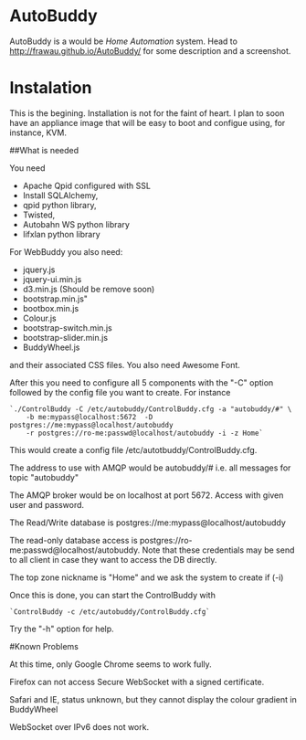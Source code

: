 # AutoBuddy

AutoBuddy is a would be *Home Automation* system. Head to http://frawau.github.io/AutoBuddy/ for some description and a screenshot.

# Instalation

This is the begining. Installation is not for the faint of heart. I plan to soon have
an appliance image that will be easy to boot and configue using, for instance, KVM.

##What is needed

You need
 - Apache Qpid configured with SSL
 - Install SQLAlchemy, 
 - qpid python library, 
 - Twisted, 
 - Autobahn WS python library
 - lifxlan python library
 
For WebBuddy you also need:
    
 - jquery.js
 - jquery-ui.min.js
 - d3.min.js  (Should be remove soon)
 - bootstrap.min.js"
 - bootbox.min.js
 - Colour.js
 - bootstrap-switch.min.js
 - bootstrap-slider.min.js
 - BuddyWheel.js
 
and their associated CSS files. You also need Awesome Font.

After this you need to configure all 5 components with the "-C" option
followed by the config file you want to create. For instance

    `./ControlBuddy -C /etc/autobuddy/ControlBuddy.cfg -a "autobuddy/#" \
        -b me:mypass@localhost:5672  -D postgres://me:mypass@localhost/autobuddy
        -r postgres://ro-me:passwd@localhost/autobuddy -i -z Home`

This would create a config file /etc/autotbuddy/ControlBuddy.cfg.

The address to use with AMQP would be autobuddy/# i.e. all messages for topic "autobuddy"

The AMQP broker would be on localhost at port 5672. Access with given user and password.

The Read/Write database is postgres://me:mypass@localhost/autobuddy

The read-only database access is postgres://ro-me:passwd@localhost/autobuddy. Note that these credentials
may be send to all client in case they want to access the DB directly.

The top zone nickname is "Home" and we ask the system to create if (-i)

Once this is done, you can start the ControlBuddy with

    `ControlBuddy -c /etc/autobuddy/ControlBuddy.cfg`
    
Try the "-h" option for help.

#Known Problems

At this time, only Google Chrome seems to work fully.

Firefox can not access Secure WebSocket with a signed certificate.

Safari and IE, status unknown, but they cannot display the colour gradient in BuddyWheel

WebSocket over IPv6 does not work. 
